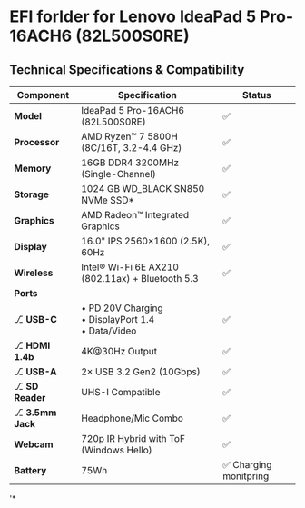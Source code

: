 # EFI forlder for Lenovo IdeaPad 5 Pro-16ACH6 (82L500S0RE)

## Technical Specifications & Compatibility

| Component        | Specification                                  | Status           |
|------------------|------------------------------------------------|------------------|
| **Model**        | IdeaPad 5 Pro-16ACH6 (82L500S0RE)              | ✅ |
| **Processor**    | AMD Ryzen™ 7 5800H (8C/16T, 3.2-4.4 GHz)       | ✅              |
| **Memory**       | 16GB DDR4 3200MHz (Single-Channel)             | ✅              |
| **Storage**      | 1024 GB WD_BLACK SN850 NVMe SSD*                | ✅              |
| **Graphics**     | AMD Radeon™ Integrated Graphics                | ✅              |
| **Display**      | 16.0" IPS 2560×1600 (2.5K), 60Hz                | ✅              |
| **Wireless**     | Intel® Wi-Fi 6E AX210 (802.11ax) + Bluetooth 5.3             | ✅              |
| **Ports**        |                                                |                  |
| ⎇ **USB-C**      | • PD 20V Charging<br>• DisplayPort 1.4<br>• Data/Video | ✅              |
| ⎇ **HDMI 1.4b**  | 4K@30Hz Output                                | ✅  |
| ⎇ **USB-A**      | 2× USB 3.2 Gen2 (10Gbps)                      | ✅           |
| ⎇ **SD Reader**  | UHS-I Compatible                              | ✅              |
| ⎇ **3.5mm Jack** | Headphone/Mic Combo                           | ✅              |
| **Webcam**       | 720p IR Hybrid with ToF (Windows Hello)       | ✅              |
| **Battery**      | 75Wh                                          | ✅ Charging monitpring              |

'*
